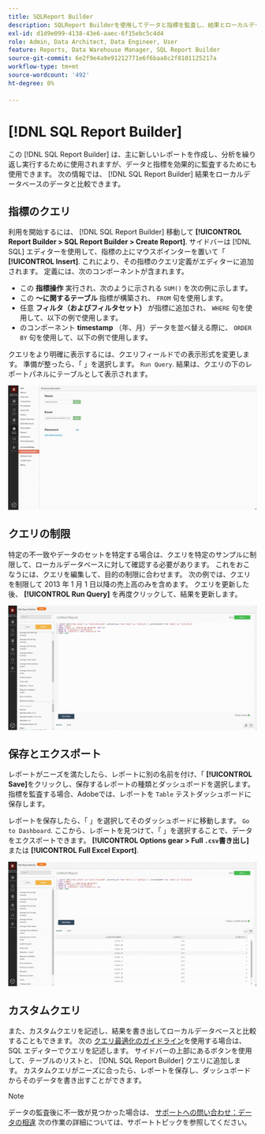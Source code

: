 ```yaml
---
title: SQLReport Builder
description: SQLReport Builderを使用してデータと指標を監査し、結果とローカルデータベースのデータを比較する方法を説明します。
exl-id: d1d9e099-4138-43e6-aaec-6f15ebc5c4d4
role: Admin, Data Architect, Data Engineer, User
feature: Reports, Data Warehouse Manager, SQL Report Builder
source-git-commit: 6e2f9e4a9e91212771e6f6baa8c2f8101125217a
workflow-type: tm+mt
source-wordcount: '492'
ht-degree: 0%

---
```


# [!DNL SQL Report Builder]

この [!DNL SQL Report Builder] は、主に新しいレポートを作成し、分析を繰り返し実行するために使用されますが、データと指標を効果的に監査するためにも使用できます。 次の情報では、 [!DNL SQL Report Builder] 結果をローカルデータベースのデータと比較できます。

## 指標のクエリ

利用を開始するには、 [!DNL SQL Report Builder] 移動して **[!UICONTROL Report Builder > SQL Report Builder > Create Report]**. サイドバーは [!DNL SQL] エディターを使用して、指標の上にマウスポインターを置いて「 **[!UICONTROL Insert]**. これにより、その指標のクエリ定義がエディターに追加されます。 定義には、次のコンポーネントが含まれます。

- この **指標操作** 実行され、次のように示される `SUM()` を次の例に示します。
- この **～に関するテーブル** 指標が構築され、 `FROM` 句を使用します。
- 任意 **フィルタ（およびフィルタセット）** が指標に追加され、 `WHERE` 句を使用して、以下の例で使用します。
- のコンポーネント **timestamp** （年、月）データを並べ替える際に、 `ORDER BY` 句を使用して、以下の例で使用します。

クエリをより明確に表示するには、クエリフィールドでの表示形式を変更します。 準備が整ったら、「 」を選択します。 `Run Query`. 結果は、クエリの下のレポートパネルにテーブルとして表示されます。

![](../../assets/run-query-results.gif)

## クエリの制限

特定の不一致やデータのセットを特定する場合は、クエリを特定のサンプルに制限して、ローカルデータベースに対して確認する必要があります。 これをおこなうには、クエリを編集して、目的の制限に合わせます。 次の例では、クエリを制限して 2013 年 1 月 1 日以降の売上高のみを含めます。 クエリを更新した後、 **[!UICONTROL Run Query]** を再度クリックして、結果を更新します。

![](../../assets/restricting-query.gif)

## 保存とエクスポート

レポートがニーズを満たしたら、レポートに別の名前を付け、「 **[!UICONTROL Save]**&#x200B;をクリックし、保存するレポートの種類とダッシュボードを選択します。 指標を監査する場合、Adobeでは、レポートを `Table` テストダッシュボードに保存します。

レポートを保存したら、「 」を選択してそのダッシュボードに移動します。 `Go to Dashboard`. ここから、レポートを見つけて、「 」を選択することで、データをエクスポートできます。 **[!UICONTROL Options gear > Full `.csv`書き出し]** または **[!UICONTROL Full Excel Export]**.

![](../../assets/export-dboard-data.gif)

## カスタムクエリ

また、カスタムクエリを記述し、結果を書き出してローカルデータベースと比較することもできます。 次の [クエリ最適化のガイドライン](../../best-practices/optimizing-your-sql-queries.md)を使用する場合は、SQL エディターでクエリを記述します。 サイドバーの上部にあるボタンを使用して、テーブルのリストと、 [!DNL SQL Report Builder] クエリに追加します。 カスタムクエリがニーズに合ったら、レポートを保存し、ダッシュボードからそのデータを書き出すことができます。

>[!NOTE]
>
>データの監査後に不一致が見つかった場合は、 [サポートへの問い合わせ：データの相違](https://experienceleague.adobe.com/docs/commerce-knowledge-base/kb/troubleshooting/miscellaneous/mbi-data-discrepancies.html) 次の作業の詳細については、サポートトピックを参照してください。
